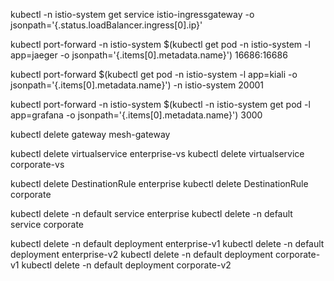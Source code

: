 
 kubectl -n istio-system get service istio-ingressgateway -o jsonpath='{.status.loadBalancer.ingress[0].ip}'
 
 kubectl port-forward -n istio-system $(kubectl get pod -n istio-system -l app=jaeger -o jsonpath='{.items[0].metadata.name}') 16686:16686
 
 kubectl  port-forward  $(kubectl get pod -n istio-system -l app=kiali   -o jsonpath='{.items[0].metadata.name}')   -n istio-system 20001

 kubectl  port-forward  -n istio-system   $(kubectl -n istio-system get pod -l app=grafana    -o jsonpath='{.items[0].metadata.name}') 3000



 kubectl delete gateway mesh-gateway
  
 kubectl delete virtualservice enterprise-vs
 kubectl delete virtualservice corporate-vs
 
 
 kubectl delete DestinationRule enterprise
 kubectl delete DestinationRule corporate
 
 
 kubectl delete -n default service enterprise
 kubectl delete -n default service corporate
 
 
 kubectl delete -n default deployment  enterprise-v1
 kubectl delete -n default deployment  enterprise-v2
 kubectl delete -n default deployment  corporate-v1
 kubectl delete -n default deployment  corporate-v2